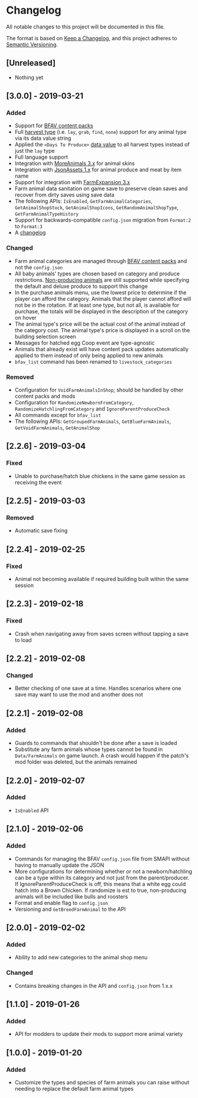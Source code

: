 # Changelog
All notable changes to this project will be documented in this file.

The format is based on [Keep a Changelog](https://keepachangelog.com/en/1.0.0/),
and this project adheres to [Semantic Versioning](https://semver.org/spec/v2.0.0.html).

## [Unreleased]

- Nothing yet

## [3.0.0] - 2019-03-21
### Added
- Support for [BFAV content packs](https://github.com/paritee/Paritee.StardewValley.Frameworks/tree/bfav-3.0.0/BetterFarmAnimalVariety#content-packs)
- Full [harvest type](https://github.com/paritee/Paritee.StardewValley.FarmAnimals/tree/bfav-3.0.0#harvest-types) (i.e. `lay`, `grab`, `find`, `none`) support for any animal type via its data value string
- Applied the `<Days To Produce>` [data value](https://stardewvalleywiki.com/Modding:Animal_data#Basic_format) to all harvest types instead of just the `lay` type
- Full language support
- Integration with [MoreAnimals 3.x](https://github.com/Entoarox/StardewMods/tree/master/MoreAnimals) for animal skins
- Integration with [JsonAssets 1.x](https://github.com/spacechase0/JsonAssets) for animal produce and meat by item name
- Support for integration with [FarmExpansion 3.x](https://github.com/AdvizeGH/FarmExpansion)
- Farm animal data sanitation on game save to preserve clean saves and recover from dirty saves using save data
- The following APIs: `IsEnabled`, `GetFarmAnimalCategories`, `GetAnimalShopStock`, `GetAnimalShopIcons`, `GetRandomAnimalShopType`, `GetFarmAnimalTypeHistory`
- Support for backwards-compatible `config.json` migration from `Format:2` to  `Format:3`
- A [changelog](https://github.com/paritee/Paritee.StardewValley.Frameworks/tree/bfav-3.0.0/BetterFarmAnimalVariety)

### Changed
- Farm animal categories are managed through [BFAV content packs](https://github.com/paritee/Paritee.StardewValley.Frameworks/tree/bfav-3.0.0/BetterFarmAnimalVariety#content-packs) and not the `config.json`
- All baby animals' types are chosen based on category and produce restrictions. [Non-producing animals](https://github.com/paritee/Paritee.StardewValley.FarmAnimals/tree/bfav-3.0.0#harvest-types) are still supported while specifying the default and deluxe produce to support this change
- In the purchase animals menu, use the lowest price to determine if the player can afford the category. Animals that the player cannot afford will not be in the rotation. If at least one type, but not all, is available for purchase, the totals will be displayed in the description of the category on hover
- The animal type's price will be the actual cost of the animal instead of the category cost. The animal type's price is displayed in a scroll on the building selection screen
- Messages for hatched egg Coop event are type-agnostic
- Animals that already exist will have content pack updates automatically applied to them instead of only being applied to new animals
- `bfav_list` command has been renamed to `livestock_categories`

### Removed
- Configuration for `VoidFarmAnimalsInShop`; should be handled by other content packs and mods
- Configuration for `RandomizeNewbornFromCategory`, `RandomizeHatchlingFromCategory` and `IgnoreParentProduceCheck`
- All commands except for `bfav_list`
- The following APIs: `GetGroupedFarmAnimals`, `GetBlueFarmAnimals`, `GetVoidFarmAnimals`, `GetAnimalShop`

## [2.2.6] - 2019-03-04
### Fixed
- Unable to purchase/hatch blue chickens in the same game session as receiving the event

## [2.2.5] - 2019-03-03
### Removed
- Automatic save fixing

## [2.2.4] - 2019-02-25
### Fixed
- Animal not becoming available if required building built within the same session

## [2.2.3] - 2019-02-18
### Fixed
- Crash when navigating away from saves screen without tapping a save to load

## [2.2.2] - 2019-02-08
### Changed
- Better checking of one save at a time. Handles scenarios where one save may want to use the mod and another does not

## [2.2.1] - 2019-02-08
### Added
- Guards to commands that shouldn't be done after a save is loaded
- Substitute any farm animals whose types cannot be found in `Data/FarmAnimals` on game launch. A crash would happen if the patch's mod folder was deleted, but the animals remained

## [2.2.0] - 2019-02-07
### Added
- `IsEnabled` API

## [2.1.0] - 2019-02-06
### Added
- Commands for managing the BFAV `config.json` file from SMAPI without having to manually update the JSON
- More configurations for determining whether or not a newborn/hatchling can be a type within its category and not just from the parent/producer. If IgnoreParentProduceCheck is off, this means that a white egg could hatch into a Brown Chicken. If randomize is est to true, non-producing animals will be included like bulls and roosters
- Format and enable flag to `config.json`
- Versioning and `GetBreedFarmAnimal` to the API

## [2.0.0] - 2019-02-02
### Added
- Ability to add new categories to the animal shop menu

### Changed
- Contains breaking changes in the API and `config.json` from 1.x.x

## [1.1.0] - 2019-01-26
### Added
- API for modders to update their mods to support more animal variety

## [1.0.0] - 2019-01-20
### Added
- Customize the types and species of farm animals you can raise without needing to replace the default farm animal types
